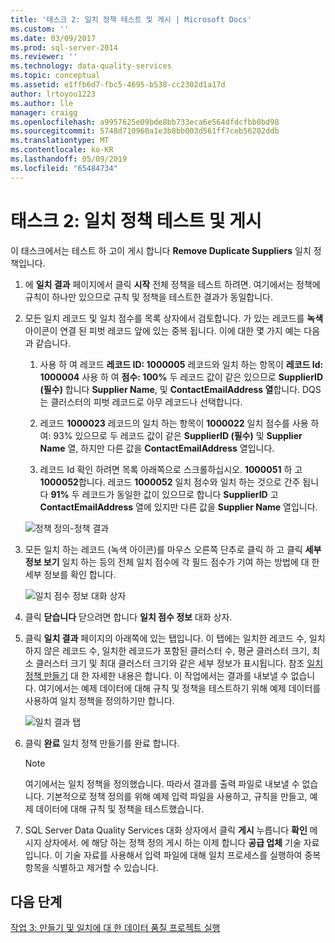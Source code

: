 ```yaml
---
title: '태스크 2: 일치 정책 테스트 및 게시 | Microsoft Docs'
ms.custom: ''
ms.date: 03/09/2017
ms.prod: sql-server-2014
ms.reviewer: ''
ms.technology: data-quality-services
ms.topic: conceptual
ms.assetid: e1ffb6d7-fbc5-4695-b538-cc2302d1a17d
author: lrtoyou1223
ms.author: lle
manager: craigg
ms.openlocfilehash: a9957625e09bde8bb733eca6e564dfdcfbb0bd98
ms.sourcegitcommit: 5748d710960a1e3b8bb003d561ff7ceb56202ddb
ms.translationtype: MT
ms.contentlocale: ko-KR
ms.lasthandoff: 05/09/2019
ms.locfileid: "65484734"
---
```

# <a name="task-2-testing-and-publishing-the-matching-policy"></a>태스크 2: 일치 정책 테스트 및 게시
  이 태스크에서는 테스트 하 고이 게시 합니다 **Remove Duplicate Suppliers** 일치 정책입니다.  
  
1.  에 **일치 결과** 페이지에서 클릭 **시작** 전체 정책을 테스트 하려면. 여기에서는 정책에 규칙이 하나만 있으므로 규칙 및 정책을 테스트한 결과가 동일합니다.  
  
2.  모든 일치 레코드 및 일치 점수를 목록 상자에서 검토합니다. 가 있는 레코드를 **녹색** 아이콘이 연결 된 피벗 레코드 앞에 있는 중복 됩니다. 이에 대한 몇 가지 예는 다음과 같습니다.  
  
    1.  사용 하 여 레코드 **레코드 ID: 1000005** 레코드와 일치 하는 항목이 **레코드 Id: 1000004** 사용 하 여 **점수: 100%** 두 레코드 값이 같은 있으므로 **SupplierID (필수)** 합니다 **Supplier Name**, 및 **ContactEmailAddress 열**합니다. DQS는 클러스터의 피벗 레코드로 아무 레코드나 선택합니다.  
  
    2.  레코드 **1000023** 레코드의 일치 하는 항목이 **1000022** 일치 점수를 사용 하 여: 93% 있으므로 두 레코드 값이 같은 **SupplierID (필수)** 및 **Supplier Name** 열, 하지만 다른 값을 **ContactEmailAddress** 열입니다.  
  
    3.  레코드 Id 확인 하려면 목록 아래쪽으로 스크롤하십시오. **1000051** 하 고 **1000052**합니다. 레코드 **1000052** 일치 점수와 일치 하는 것으로 간주 됩니다 **91%** 두 레코드가 동일한 값이 있으므로 합니다 **SupplierID** 고  **ContactEmailAddress** 열에 있지만 다른 값을 **Supplier Name** 열입니다.  
  
     ![정책 정의-정책 결과](../../2014/tutorials/media/et-testingandpublishingthematchingpolicy-01.jpg "정책 정의-정책 결과")  
  
3.  모든 일치 하는 레코드 (녹색 아이콘)를 마우스 오른쪽 단추로 클릭 하 고 클릭 **세부 정보 보기** 일치 하는 등의 전체 일치 점수에 각 필드 점수가 기여 하는 방법에 대 한 세부 정보를 확인 합니다.  
  
     ![일치 점수 정보 대화 상자](../../2014/tutorials/media/et-testingandpublishingthematchingpolicy-02.jpg "일치 점수 정보 대화 상자")  
  
4.  클릭 **닫습니다** 닫으려면 합니다 **일치 점수 정보** 대화 상자.  
  
5.  클릭 **일치 결과** 페이지의 아래쪽에 있는 탭입니다. 이 탭에는 일치한 레코드 수, 일치하지 않은 레코드 수, 일치한 레코드가 포함된 클러스터 수, 평균 클러스터 크기, 최소 클러스터 크기 및 최대 클러스터 크기와 같은 세부 정보가 표시됩니다. 참조 [일치 정책 만들기](https://msdn.microsoft.com/library/hh270290.aspx) 대 한 자세한 내용은 합니다. 이 작업에서는 결과를 내보낼 수 없습니다. 여기에서는 예제 데이터에 대해 규칙 및 정책을 테스트하기 위해 예제 데이터를 사용하여 일치 정책을 정의하기만 합니다.  
  
     ![일치 결과 탭](../../2014/tutorials/media/et-testingandpublishingthematchingpolicy-03.jpg "일치 결과 탭")  
  
6.  클릭 **완료** 일치 정책 만들기를 완료 합니다.  
  
    > [!NOTE]  
    >  여기에서는 일치 정책을 정의했습니다. 따라서 결과를 출력 파일로 내보낼 수 없습니다. 기본적으로 정책 정의를 위해 예제 입력 파일을 사용하고, 규칙을 만들고, 예제 데이터에 대해 규칙 및 정책을 테스트했습니다.  
  
7.  SQL Server Data Quality Services 대화 상자에서 클릭 **게시** 누릅니다 **확인** 메시지 상자에서. 에 해당 하는 정책 정의 게시 하는 이제 합니다 **공급 업체** 기술 자료입니다. 이 기술 자료를 사용해서 입력 파일에 대해 일치 프로세스를 실행하여 중복 항목을 식별하고 제거할 수 있습니다.  
  
## <a name="next-step"></a>다음 단계  
 [작업 3: 만들기 및 일치에 대 한 데이터 품질 프로젝트 실행](../../2014/tutorials/task-3-creating-and-running-a-data-quality-project-for-matching.md)  
  
  
